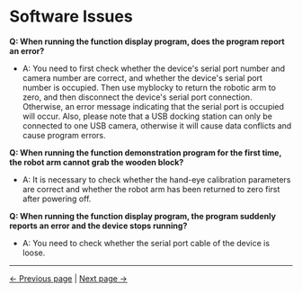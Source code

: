 # Software Issues

**Q: When running the function display program, does the program report an error?**
- A: You need to first check whether the device's serial port number and camera number are correct, and whether the device's serial port number is occupied. Then use myblocky to return the robotic arm to zero, and then disconnect the device's serial port connection. Otherwise, an error message indicating that the serial port is occupied will occur. Also, please note that a USB docking station can only be connected to one USB camera, otherwise it will cause data conflicts and cause program errors.
  
**Q: When running the function demonstration program for the first time, the robot arm cannot grab the wooden block?**
- A: It is necessary to check whether the hand-eye calibration parameters are correct and whether the robot arm has been returned to zero first after powering off.

**Q: When running the function display program, the program suddenly reports an error and the device stops running?**
- A: You need to check whether the serial port cable of the device is loose.

---
[← Previous page](./14.0-how_to_ask.md) | [Next page → ](./14.3-hardware.md)